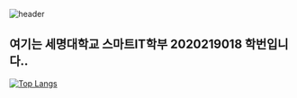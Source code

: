   ![header](https://capsule-render.vercel.app/api?type=slice&color=auto&height=300&section=header&text=Hello&fontSize=70&fontAlign=70&rotate=19)

<h2>여기는 세명대학교 스마트IT학부 2020219018 학번입니다.. </h2>

[![Top Langs](https://github-readme-stats.vercel.app/api/top-langs/?username=JSblow001&layout=compact)](https://github.com/Jsblow001/github-readme-stats)
